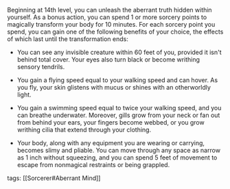 Beginning at 14th level, you can unleash the aberrant truth hidden within yourself. As a bonus action, you can spend 1 or more sorcery points to magically transform your body for 10 minutes. For each sorcery point you spend, you can gain one of the following benefits of your choice, the effects of which last until the transformation ends:

-   You can see any invisible creature within 60 feet of you, provided it isn't behind total cover. Your eyes also turn black or become writhing sensory tendrils.

-   You gain a flying speed equal to your walking speed and can hover. As you fly, your skin glistens with mucus or shines with an otherworldly light.

-   You gain a swimming speed equal to twice your walking speed, and you can breathe underwater. Moreover, gills grow from your neck or fan out from behind your ears, your fingers become webbed, or you grow writhing cilia that extend through your clothing.

-   Your body, along with any equipment you are wearing or carrying, becomes slimy and pliable. You can move through any space as narrow as 1 inch without squeezing, and you can spend 5 feet of movement to escape from nonmagical restraints or being grappled.

tags: [[Sorcerer#Aberrant Mind]]